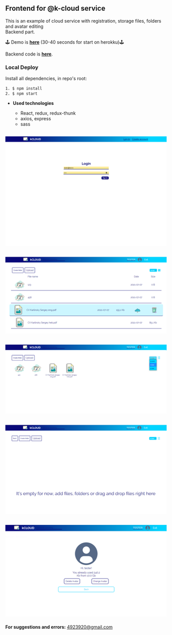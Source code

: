## **Frontend for @k-cloud service**

This is an example of cloud service with registration, storage files, folders and avatar editing<br />
Backend part. <br />

🕹 Demo is <a href="https://kcloud-react.herokuapp.com" target="_blank">**here**</a> (30-40 seconds for start on herokku)🕹 

Backend code is <a href="https://github.com/ieffai/k-cloud-back" target="_blank">**here**</a>.

### Local Deploy

Install all dependencies, in repo's root:

```
1. $ npm install
2. $ npm start

```

- **Used technologies**

  - React, redux, redux-thunk
  - axios, express
  - sass

## ![k-cloud](./k-cloud1.png)

## ![k-cloud](./k-cloud2.png)

## ![k-cloud](./k-cloud3.png)

## ![k-cloud](./k-cloud4.png)

## ![k-cloud](./k-cloud5.png)

**For suggestions and errors:**
4923920@gmail.com
